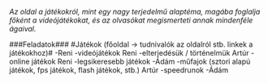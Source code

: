 *Az oldal a játékokról, mint egy nagy terjedelmű alaptéma, magába
foglalja főként a videójátékokat, és az olvasókat megismerteti annak mindenféle ágaival.* 

###Feladatok###
#Játékok (főoldal -> tudnivalók az oldalról stb. linkek a játékokhoz)#  -Reni
-videójátékok Reni
-elterjedésük / történelmük Artúr
-online  játékok Reni
-legsikeresebb játékok -Ádám
-műfajok (sztori alapú játékok, fps játékok, flash játékok, stb.) Artúr
-speedrunok  -Ádám
